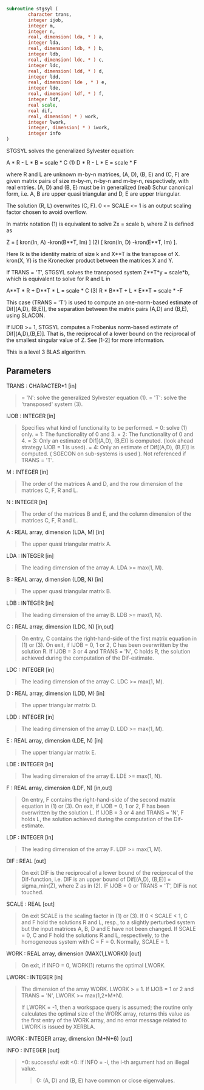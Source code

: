 ```fortran
subroutine stgsyl (
        character trans,
        integer ijob,
        integer m,
        integer n,
        real, dimension( lda, * ) a,
        integer lda,
        real, dimension( ldb, * ) b,
        integer ldb,
        real, dimension( ldc, * ) c,
        integer ldc,
        real, dimension( ldd, * ) d,
        integer ldd,
        real, dimension( lde , * ) e,
        integer lde,
        real, dimension( ldf, * ) f,
        integer ldf,
        real scale,
        real dif,
        real, dimension( * ) work,
        integer lwork,
        integer, dimension( * ) iwork,
        integer info
)
```

STGSYL solves the generalized Sylvester equation:

A \* R - L \* B = scale \* C                 (1)
D \* R - L \* E = scale \* F

where R and L are unknown m-by-n matrices, (A, D), (B, E) and
(C, F) are given matrix pairs of size m-by-m, n-by-n and m-by-n,
respectively, with real entries. (A, D) and (B, E) must be in
generalized (real) Schur canonical form, i.e. A, B are upper quasi
triangular and D, E are upper triangular.

The solution (R, L) overwrites (C, F). 0 <= SCALE <= 1 is an output
scaling factor chosen to avoid overflow.

In matrix notation (1) is equivalent to solve  Zx = scale b, where
Z is defined as

Z = [ kron(In, A)  -kron(B\*\*T, Im) ]         (2)
[ kron(In, D)  -kron(E\*\*T, Im) ].

Here Ik is the identity matrix of size k and X\*\*T is the transpose of
X. kron(X, Y) is the Kronecker product between the matrices X and Y.

If TRANS = 'T', STGSYL solves the transposed system Z\*\*T\*y = scale\*b,
which is equivalent to solve for R and L in

A\*\*T \* R + D\*\*T \* L = scale \* C           (3)
R \* B\*\*T + L \* E\*\*T = scale \* -F

This case (TRANS = 'T') is used to compute an one-norm-based estimate
of Dif[(A,D), (B,E)], the separation between the matrix pairs (A,D)
and (B,E), using SLACON.

If IJOB >= 1, STGSYL computes a Frobenius norm-based estimate
of Dif[(A,D),(B,E)]. That is, the reciprocal of a lower bound on the
reciprocal of the smallest singular value of Z. See [1-2] for more
information.

This is a level 3 BLAS algorithm.

## Parameters
TRANS : CHARACTER\*1 [in]
> = 'N': solve the generalized Sylvester equation (1).
> = 'T': solve the 'transposed' system (3).

IJOB : INTEGER [in]
> Specifies what kind of functionality to be performed.
> = 0: solve (1) only.
> = 1: The functionality of 0 and 3.
> = 2: The functionality of 0 and 4.
> = 3: Only an estimate of Dif[(A,D), (B,E)] is computed.
> (look ahead strategy IJOB  = 1 is used).
> = 4: Only an estimate of Dif[(A,D), (B,E)] is computed.
> ( SGECON on sub-systems is used ).
> Not referenced if TRANS = 'T'.

M : INTEGER [in]
> The order of the matrices A and D, and the row dimension of
> the matrices C, F, R and L.

N : INTEGER [in]
> The order of the matrices B and E, and the column dimension
> of the matrices C, F, R and L.

A : REAL array, dimension (LDA, M) [in]
> The upper quasi triangular matrix A.

LDA : INTEGER [in]
> The leading dimension of the array A. LDA >= max(1, M).

B : REAL array, dimension (LDB, N) [in]
> The upper quasi triangular matrix B.

LDB : INTEGER [in]
> The leading dimension of the array B. LDB >= max(1, N).

C : REAL array, dimension (LDC, N) [in,out]
> On entry, C contains the right-hand-side of the first matrix
> equation in (1) or (3).
> On exit, if IJOB = 0, 1 or 2, C has been overwritten by
> the solution R. If IJOB = 3 or 4 and TRANS = 'N', C holds R,
> the solution achieved during the computation of the
> Dif-estimate.

LDC : INTEGER [in]
> The leading dimension of the array C. LDC >= max(1, M).

D : REAL array, dimension (LDD, M) [in]
> The upper triangular matrix D.

LDD : INTEGER [in]
> The leading dimension of the array D. LDD >= max(1, M).

E : REAL array, dimension (LDE, N) [in]
> The upper triangular matrix E.

LDE : INTEGER [in]
> The leading dimension of the array E. LDE >= max(1, N).

F : REAL array, dimension (LDF, N) [in,out]
> On entry, F contains the right-hand-side of the second matrix
> equation in (1) or (3).
> On exit, if IJOB = 0, 1 or 2, F has been overwritten by
> the solution L. If IJOB = 3 or 4 and TRANS = 'N', F holds L,
> the solution achieved during the computation of the
> Dif-estimate.

LDF : INTEGER [in]
> The leading dimension of the array F. LDF >= max(1, M).

DIF : REAL [out]
> On exit DIF is the reciprocal of a lower bound of the
> reciprocal of the Dif-function, i.e. DIF is an upper bound of
> Dif[(A,D), (B,E)] = sigma_min(Z), where Z as in (2).
> IF IJOB = 0 or TRANS = 'T', DIF is not touched.

SCALE : REAL [out]
> On exit SCALE is the scaling factor in (1) or (3).
> If 0 < SCALE < 1, C and F hold the solutions R and L, resp.,
> to a slightly perturbed system but the input matrices A, B, D
> and E have not been changed. If SCALE = 0, C and F hold the
> solutions R and L, respectively, to the homogeneous system
> with C = F = 0. Normally, SCALE = 1.

WORK : REAL array, dimension (MAX(1,LWORK)) [out]
> On exit, if INFO = 0, WORK(1) returns the optimal LWORK.

LWORK : INTEGER [in]
> The dimension of the array WORK. LWORK > = 1.
> If IJOB = 1 or 2 and TRANS = 'N', LWORK >= max(1,2\*M\*N).
> 
> If LWORK = -1, then a workspace query is assumed; the routine
> only calculates the optimal size of the WORK array, returns
> this value as the first entry of the WORK array, and no error
> message related to LWORK is issued by XERBLA.

IWORK : INTEGER array, dimension (M+N+6) [out]

INFO : INTEGER [out]
> =0: successful exit
> <0: If INFO = -i, the i-th argument had an illegal value.
> >0: (A, D) and (B, E) have common or close eigenvalues.

